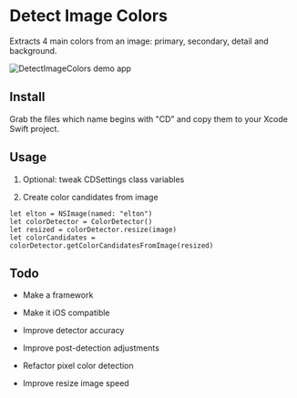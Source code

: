 # Detect Image Colors

Extracts 4 main colors from an image: primary, secondary, detail and background.

![DetectImageColors demo app](https://www.evernote.com/shard/s89/sh/cbb542eb-28f6-4481-8ddb-be9974cab033/9524ebaa3b3e4889/res/aa8f243b-dc4f-4121-8606-e795730f72fd/skitch.png)

## Install

Grab the files which name begins with "CD" and copy them to your Xcode Swift project.

## Usage

1. Optional: tweak CDSettings class variables

2. Create color candidates from image

```  
let elton = NSImage(named: "elton")  
let colorDetector = ColorDetector()
let resized = colorDetector.resize(image)
let colorCandidates = colorDetector.getColorCandidatesFromImage(resized)
```  

## Todo

- Make a framework

- Make it iOS compatible

- Improve detector accuracy

- Improve post-detection adjustments

- Refactor pixel color detection

- Improve resize image speed